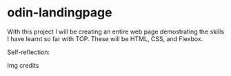 # odin-landingpage
With this project I will be creating an entire web page demostrating the skills I have learnt so far with TOP. These will be HTML, CSS, and Flexbox. 

Self-reflection:


Img credits
    
